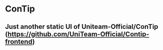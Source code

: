 # ConTip
##  Just another static UI of Uniteam-Official/ConTip (https://github.com/UniTeam-Official/Contip-frontend)
